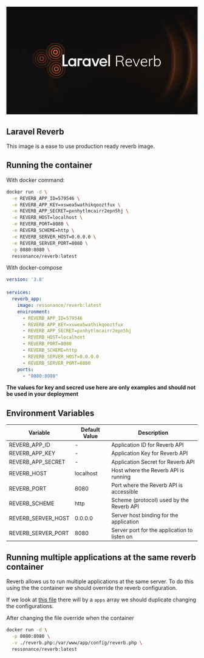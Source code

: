 ![](https://github.com/ressonancia/reverb-docker-image/blob/main/assets/reverb-cover.png?raw=true)

## Laravel Reverb

This image is a ease to use production ready reverb image.

## Running the container

With docker command:

```sh
docker run -d \
  -e REVERB_APP_ID=579546 \
  -e REVERB_APP_KEY=xswea5wathikqooztfux \
  -e REVERB_APP_SECRET=pxnhytlmcairr2epn5hj \
  -e REVERB_HOST=localhost \
  -e REVERB_PORT=8080 \
  -e REVERB_SCHEME=http \
  -e REVERB_SERVER_HOST=0.0.0.0 \
  -e REVERB_SERVER_PORT=8080 \
  -p 8080:8080 \
  ressonance/reverb:latest
```

With docker-compose

```yml
version: '3.8'

services:
  reverb_app:
    image: ressonance/reverb:latest
    environment:
      - REVERB_APP_ID=579546
      - REVERB_APP_KEY=xswea5wathikqooztfux
      - REVERB_APP_SECRET=pxnhytlmcairr2epn5hj
      - REVERB_HOST=localhost
      - REVERB_PORT=8080
      - REVERB_SCHEME=http
      - REVERB_SERVER_HOST=0.0.0.0
      - REVERB_SERVER_PORT=8080
    ports:
      - "8080:8080"
```

**The values for key and secred use here are only examples and should not be used in your deployment**

## Environment Variables

| Variable            | Default Value                          | Description                                  |
|---------------------|----------------------------------------|----------------------------------------------|
| REVERB_APP_ID       | -                                 | Application ID for Reverb API                |
| REVERB_APP_KEY      | -                   | Application Key for Reverb API               |
| REVERB_APP_SECRET   | -                   | Application Secret for Reverb API            |
| REVERB_HOST         | localhost                              | Host where the Reverb API is running         |
| REVERB_PORT         | 8080                                   | Port where the Reverb API is accessible      |
| REVERB_SCHEME       | http                                   | Scheme (protocol) used by the Reverb API     |
| REVERB_SERVER_HOST  | 0.0.0.0                                | Server host binding for the application      |
| REVERB_SERVER_PORT  | 8080                                   | Server port for the application to listen on |

## Running multiple applications at the same reverb container

Reverb allows us to run multiple applications at the same server. To do this using the the container we should override the reverb configuration.

If we look at [this file](https://github.com/laravel/reverb/blob/main/config/reverb.php) there will by a `apps` array we should duplicate changing the configurations.

After changing the file override when the container 

```sh
docker run -d \
  -p 8080:8080 \
  -v ./reverb.php:/var/www/app/config/reverb.php \
  ressonance/reverb:latest
```